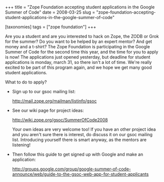 +++
title = "Zope Foundation accepting student applications in the Google Summer of Code"
date = 2008-03-25
slug = "zope-foundation-accepting-student-applications-in-the-google-summer-of-code"

[taxonomies]
tags = ["zope foundation"]
+++

Are you a student and are you interested to hack on Zope, the ZODB or
Grok for the summer? Do you want to be helped by an expert mentor? And
get money and a t-shirt? The Zope Foundation is participating in the
Google Summer of Code for the second time this year, and the time for
you to apply is now! The applications just opened yesterday, but
deadline for student applications is monday, march 31, so there isn't a
lot of time. We're really excited to be part of this program again, and
we hope we get many good student applications.

What to do to apply?

- Sign up to our gsoc mailing list:

  <http://mail.zope.org/mailman/listinfo/gsoc>

- See our wiki page for project ideas:

  <http://wiki.zope.org/gsoc/SummerOfCode2008>

  Your own ideas are very welcome too! If you have an other project idea
  and you aren't sure there is interest, do discuss it on our gsoc
  mailing list. Introducing yourself there is smart anyway, as the
  mentors are listening!

- Then follow this guide to get signed up with Google and make an
  application:

  <http://groups.google.com/group/google-summer-of-code-announce/web/guide-to-the-gsoc-web-app-for-student-applicants>
